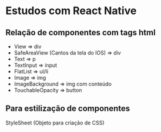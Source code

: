 # Estudos com React Native

## Relação de componentes com tags html

- View => div
- SafeAreaView (Cantos da tela do IOS) => div
- Text => p
- TextInput => input
- FlatList => ul/li
- Image => img
- ImageBackground => img com conteúdo
- TouchableOpacity => button

## Para estilização de componentes

StyleSheet (Objeto para criação de CSS)
